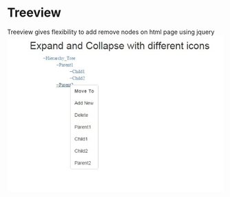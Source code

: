 # Treeview
Treeview gives flexibility to add remove nodes on html page using jquery
![alt tag](https://github.com/anujgupta872003/Treeview/blob/master/Image/Treeview.jpg)

